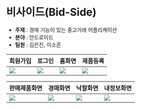 # 비사이드(Bid-Side)

- **주제** : 경매 기능이 있는 중고거래 어플리케이션
- **분야** : 안드로이드
- **팀원** : 김은진, 이소흔


|회원가입|로그인|홈화면|제품등록|
|---|---|---|---|
|<img src="https://github.com/MeungGenie/MP-Team3/assets/91128036/6c9d6f8c-7bdd-45c3-9173-12077fc5250a">|<img src="https://github.com/MeungGenie/MP-Team3/assets/91128036/5238c911-b91f-4263-9e94-0dbce0b863e4">|<img src="https://github.com/MeungGenie/MP-Team3/assets/91128036/d37c3a27-0dd4-42e5-9b51-b99c5bf1bed1">|<img src="https://github.com/MeungGenie/MP-Team3/assets/91128036/9e8096fc-a59c-48ce-9668-16df0ba0aa19">|

|판매제품화면|경매화면|낙찰화면|내정보화면|
|---|---|---|---|
|<img src="https://github.com/MeungGenie/MP-Team3/assets/91128036/7b8bc116-d902-498a-9698-62c8511438b8">|<img src="https://github.com/MeungGenie/MP-Team3/assets/91128036/9e06a16a-0d87-4fd6-aafe-55fce9251880">|<img src="https://github.com/MeungGenie/MP-Team3/assets/91128036/5fb81992-7e41-4e06-b0b5-043fac651236">|<img src="https://github.com/MeungGenie/MP-Team3/assets/91128036/3588134a-6fc4-49d8-bd3a-c7fd1a8e6ee8">|
